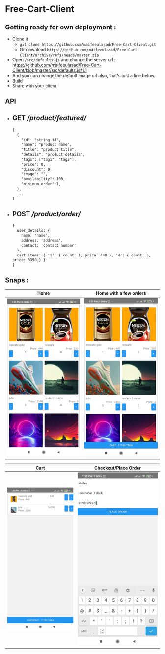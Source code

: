 # Free-Cart-Client

## Getting ready for own deployment :
 - Clone it
   - `git clone https://github.com/maifeeulasad/Free-Cart-Client.git`
   - Or download `https://github.com/maifeeulasad/Free-Cart-Client/archive/refs/heads/master.zip` 
 - Open `/src/defaults.js` and change the server url : https://github.com/maifeeulasad/Free-Cart-Client/blob/master/src/defaults.js#L1
 - And you can change the default image url also, that's just a line below.
 - Build
 - Share with your client

## API 
 - **GET** */product/featured/*
   - 
    ```
    [
      {
        "id": "string id",
        "name": "product name",
        "title": "product title",
        "details": "product details",
        "tags": ["tag1", "tag2"],
        "price": 0,
        "discount": 0,
        "image": "",
        "availability": 100,
        "minimum_order":1,
      },
      ...
    ]
    ```
 - **POST** */product/order/*
   -
   ```
   {
     user_details: {
       name: 'name',
       address: 'address',
       contact: 'contact number'
     },
     cart_items: { '1': { count: 1, price: 440 }, '4': { count: 5, price: 3350 } }
   }
   ```

## Snaps : 

Home                       |  Home with a few orders
:-------------------------:|:-------------------------:
![home-free cart client-mua-maifee](https://github.com/maifeeulasad/Free-Cart-Client/blob/gh-pages/snaps/Screenshot_2021-04-18-13-55-19-163_com.freecartclient.jpg) | ![home with order-free cart client-mua-maifee](https://github.com/maifeeulasad/Free-Cart-Client/blob/gh-pages/snaps/Screenshot_2021-04-18-13-55-25-392_com.freecartclient.jpg)

Cart                       |  Checkout/Place Order
:-------------------------:|:-------------------------:
![cart-free cart client-mua-maifee](https://github.com/maifeeulasad/Free-Cart-Client/blob/gh-pages/snaps/Screenshot_2021-04-18-13-55-28-776_com.freecartclient.jpg) | ![checkout/place order-free cart client-mua-maifee](https://github.com/maifeeulasad/Free-Cart-Client/blob/gh-pages/snaps/Screenshot_2021-04-18-13-55-56-094_com.freecartclient.jpg)
